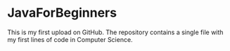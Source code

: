 # JavaForBeginners
This is my first upload on GitHub. The repository contains a single file with my first lines of code in Computer Science.
